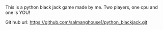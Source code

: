 This is a python black jack game made by me.
Two players, one cpu and one is YOU!

Git hub url:
https://github.com/salmanghouse1/python_blackjack.git

